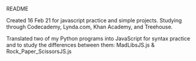 README

Created 16 Feb 21 for javascript practice and simple projects. Studying through Codecademy, Lynda.com, Khan Academy, and Treehouse. 

Translated two of my Python programs into JavaScript for syntax practice and to study the differences between them: MadLibsJS.js & Rock_Paper_ScissorsJS.js